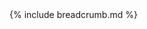 <!-- Breadcrumb - Post -->
<div class="mt-2 col-lg-8 offset-lg-2 col-md-12 offset-md-0 show-on-mobile post-bg-color post-border">
    {% include breadcrumb.md %}
</div>
